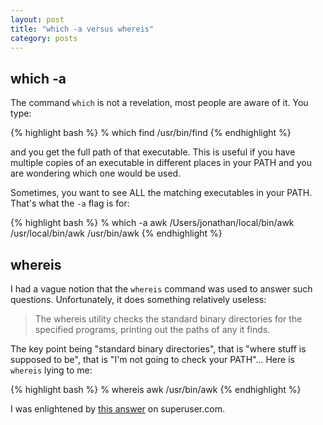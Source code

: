 ```yaml
---
layout: post
title: "which -a versus whereis"
category: posts
---
```


## which -a

The command `which` is not a revelation, most people are aware of it. You type:

{% highlight bash %}
% which find
/usr/bin/find
{% endhighlight %}

and you get the full path of that executable. This is useful if you have
multiple copies of an executable in different places in your PATH and you are
wondering which one would be used.

Sometimes, you want to see ALL the matching executables in your PATH. That's
what the `-a` flag is for:

{% highlight bash %}
% which -a awk
/Users/jonathan/local/bin/awk
/usr/local/bin/awk
/usr/bin/awk
{% endhighlight %}


## whereis

I had a vague notion that the `whereis` command was used to answer such
questions. Unfortunately, it does something relatively useless:

> The whereis utility checks the standard binary directories for the specified
> programs, printing out the paths of any it finds.

The key point being "standard binary directories", that is "where stuff is supposed to be",
that is "I'm not going to check your PATH"... Here is `whereis` lying to me:

{% highlight bash %}
% whereis awk
/usr/bin/awk
{% endhighlight %}

I was enlightened by [this answer](http://superuser.com/a/430004) on superuser.com.

